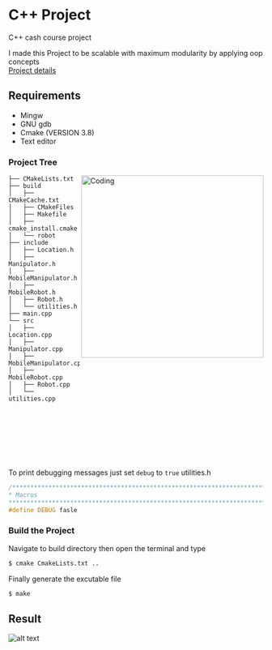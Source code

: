 # C++ Project
C++ cash course project <br>

I made this Project to be scalable with maximum modularity by applying oop concepts <br>
[Project details](https://github.com/A-Hanie/Cpp_Project/blob/main/media/C%2B%2B%20Project.pdf)
## Requirements
 - Mingw
 - GNU gdb  
 - Cmake (VERSION 3.8)
 - Text editor
 

### Project Tree




<img align="right" alt="Coding" width="360" src="https://github.com/A-Hanie/Cpp_Project/blob/main/media/class_Diagram_.png">

```
├── CMakeLists.txt
├── build
│   ├── CMakeCache.txt
│   ├── CMakeFiles
│   ├── Makefile
│   ├── cmake_install.cmake
│   └── robot
├── include
│   ├── Location.h
│   ├── Manipulator.h
│   ├── MobileManipulator.h
│   ├── MobileRobot.h
│   ├── Robot.h
│   └── utilities.h
├── main.cpp
└── src
│   ├── Location.cpp
│   ├── Manipulator.cpp
│   ├── MobileManipulator.cpp
│   ├── MobileRobot.cpp
│   ├── Robot.cpp
│   └── utilities.cpp
```




<br>
<br>
<br>
<br>
<br>
<br>



To print debugging messages just set ```debug``` to ```true```
utilities.h


```cpp
/******************************************************************************
* Macros
*******************************************************************************/
#define DEBUG fasle

```
### Build the Project  
Navigate to build directory then open the terminal and type 
``` bash
$ cmake CmakeLists.txt ..

```
Finally generate the excutable file

``` bash
$ make

```
## Result

![alt text](https://github.com/A-Hanie/Cpp_Project/blob/main/media/result.png?raw=true)
